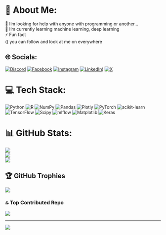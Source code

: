 # 💫 About Me:
🤝 I’m looking for help with anyone with programming or another...<br>🌱 I’m currently learning machine learning, deep learning<br>⚡ Fun fact<br>(( you can follow and look at me on everywhere  


## 🌐 Socials:
[![Discord](https://img.shields.io/badge/Discord-%237289DA.svg?logo=discord&logoColor=white)](https://discord.gg/majid.c57) [![Facebook](https://img.shields.io/badge/Facebook-%231877F2.svg?logo=Facebook&logoColor=white)](https://facebook.com/majid.c57) [![Instagram](https://img.shields.io/badge/Instagram-%23E4405F.svg?logo=Instagram&logoColor=white)](https://instagram.com/majid.c57) [![LinkedIn](https://img.shields.io/badge/LinkedIn-%230077B5.svg?logo=linkedin&logoColor=white)](https://www.linkedin.com/in/majid-ghorbani-280462281/)) [![X](https://img.shields.io/badge/X-black.svg?logo=X&logoColor=white)](https://x.com/majid-c57) 

# 💻 Tech Stack:
![Python](https://img.shields.io/badge/python-3670A0?style=for-the-badge&logo=python&logoColor=ffdd54) ![R](https://img.shields.io/badge/r-%23276DC3.svg?style=for-the-badge&logo=r&logoColor=white) ![NumPy](https://img.shields.io/badge/numpy-%23013243.svg?style=for-the-badge&logo=numpy&logoColor=white) ![Pandas](https://img.shields.io/badge/pandas-%23150458.svg?style=for-the-badge&logo=pandas&logoColor=white) ![Plotly](https://img.shields.io/badge/Plotly-%233F4F75.svg?style=for-the-badge&logo=plotly&logoColor=white) ![PyTorch](https://img.shields.io/badge/PyTorch-%23EE4C2C.svg?style=for-the-badge&logo=PyTorch&logoColor=white) ![scikit-learn](https://img.shields.io/badge/scikit--learn-%23F7931E.svg?style=for-the-badge&logo=scikit-learn&logoColor=white) ![TensorFlow](https://img.shields.io/badge/TensorFlow-%23FF6F00.svg?style=for-the-badge&logo=TensorFlow&logoColor=white) ![Scipy](https://img.shields.io/badge/SciPy-%230C55A5.svg?style=for-the-badge&logo=scipy&logoColor=%white) ![mlflow](https://img.shields.io/badge/mlflow-%23d9ead3.svg?style=for-the-badge&logo=numpy&logoColor=blue) ![Matplotlib](https://img.shields.io/badge/Matplotlib-%23ffffff.svg?style=for-the-badge&logo=Matplotlib&logoColor=black) ![Keras](https://img.shields.io/badge/Keras-%23D00000.svg?style=for-the-badge&logo=Keras&logoColor=white)
# 📊 GitHub Stats:
![](https://github-readme-stats.vercel.app/api?username=majid-c57&theme=dark&hide_border=false&include_all_commits=true&count_private=true)<br/>
![](https://github-readme-streak-stats.herokuapp.com/?user=majid-c57&theme=dark&hide_border=false)<br/>
![](https://github-readme-stats.vercel.app/api/top-langs/?username=majid-c57&theme=dark&hide_border=false&include_all_commits=true&count_private=true&layout=compact)

## 🏆 GitHub Trophies
![](https://github-profile-trophy.vercel.app/?username=majid-c57&theme=merko&no-frame=true&no-bg=false&margin-w=4)

### 🔝 Top Contributed Repo
![](https://github-contributor-stats.vercel.app/api?username=majid-c57&limit=5&theme=dark&combine_all_yearly_contributions=true)

---
[![](https://visitcount.itsvg.in/api?id=majid-c57&icon=2&color=6)](https://visitcount.itsvg.in)

<!-- Proudly created with GPRM ( https://gprm.itsvg.in ) -->
